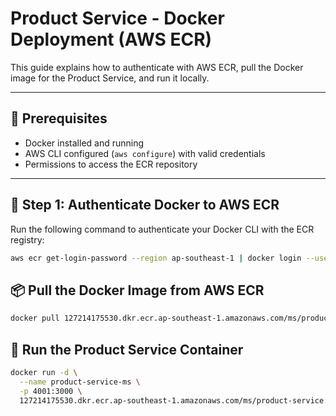 # Product Service - Docker Deployment (AWS ECR)

This guide explains how to authenticate with AWS ECR, pull the Docker image for the Product Service, and run it locally.

---

## 🧰 Prerequisites

- Docker installed and running
- AWS CLI configured (`aws configure`) with valid credentials
- Permissions to access the ECR repository

---

## 🔐 Step 1: Authenticate Docker to AWS ECR

Run the following command to authenticate your Docker CLI with the ECR registry:

```bash
aws ecr get-login-password --region ap-southeast-1 | docker login --username AWS --password-stdin 127214175530.dkr.ecr.ap-southeast-1.amazonaws.com
```

## 📦 Pull the Docker Image from AWS ECR

```bash
docker pull 127214175530.dkr.ecr.ap-southeast-1.amazonaws.com/ms/product-service:latest
```

## 🚀 Run the Product Service Container

```bash
docker run -d \
  --name product-service-ms \
  -p 4001:3000 \
  127214175530.dkr.ecr.ap-southeast-1.amazonaws.com/ms/product-service:latest
